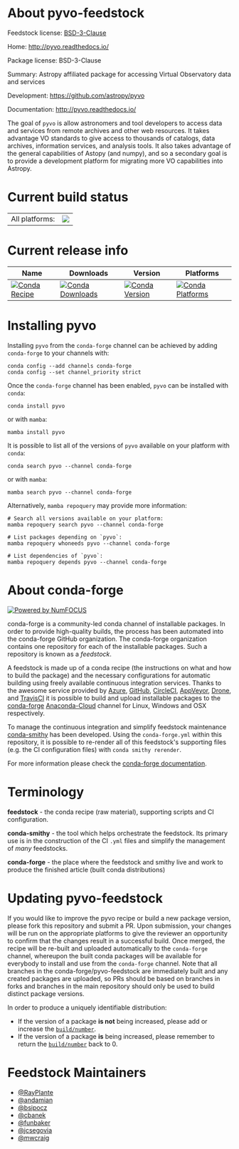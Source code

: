 About pyvo-feedstock
====================

Feedstock license: [BSD-3-Clause](https://github.com/conda-forge/pyvo-feedstock/blob/main/LICENSE.txt)

Home: http://pyvo.readthedocs.io/

Package license: BSD-3-Clause

Summary: Astropy affiliated package for accessing Virtual Observatory data and services

Development: https://github.com/astropy/pyvo

Documentation: http://pyvo.readthedocs.io/

The goal of `pyvo` is allow astronomers and tool developers to access data
and services from remote archives and other web resources.  It takes
advantage VO standards to give access to thousands of catalogs, data
archives, information services, and analysis tools.  It also takes
advantage of the general capabilities of Astopy (and numpy), and so a
secondary goal is to provide a development platform for migrating more VO
capabilities into Astropy.


Current build status
====================


<table><tr><td>All platforms:</td>
    <td>
      <a href="https://dev.azure.com/conda-forge/feedstock-builds/_build/latest?definitionId=4875&branchName=main">
        <img src="https://dev.azure.com/conda-forge/feedstock-builds/_apis/build/status/pyvo-feedstock?branchName=main">
      </a>
    </td>
  </tr>
</table>

Current release info
====================

| Name | Downloads | Version | Platforms |
| --- | --- | --- | --- |
| [![Conda Recipe](https://img.shields.io/badge/recipe-pyvo-green.svg)](https://anaconda.org/conda-forge/pyvo) | [![Conda Downloads](https://img.shields.io/conda/dn/conda-forge/pyvo.svg)](https://anaconda.org/conda-forge/pyvo) | [![Conda Version](https://img.shields.io/conda/vn/conda-forge/pyvo.svg)](https://anaconda.org/conda-forge/pyvo) | [![Conda Platforms](https://img.shields.io/conda/pn/conda-forge/pyvo.svg)](https://anaconda.org/conda-forge/pyvo) |

Installing pyvo
===============

Installing `pyvo` from the `conda-forge` channel can be achieved by adding `conda-forge` to your channels with:

```
conda config --add channels conda-forge
conda config --set channel_priority strict
```

Once the `conda-forge` channel has been enabled, `pyvo` can be installed with `conda`:

```
conda install pyvo
```

or with `mamba`:

```
mamba install pyvo
```

It is possible to list all of the versions of `pyvo` available on your platform with `conda`:

```
conda search pyvo --channel conda-forge
```

or with `mamba`:

```
mamba search pyvo --channel conda-forge
```

Alternatively, `mamba repoquery` may provide more information:

```
# Search all versions available on your platform:
mamba repoquery search pyvo --channel conda-forge

# List packages depending on `pyvo`:
mamba repoquery whoneeds pyvo --channel conda-forge

# List dependencies of `pyvo`:
mamba repoquery depends pyvo --channel conda-forge
```


About conda-forge
=================

[![Powered by
NumFOCUS](https://img.shields.io/badge/powered%20by-NumFOCUS-orange.svg?style=flat&colorA=E1523D&colorB=007D8A)](https://numfocus.org)

conda-forge is a community-led conda channel of installable packages.
In order to provide high-quality builds, the process has been automated into the
conda-forge GitHub organization. The conda-forge organization contains one repository
for each of the installable packages. Such a repository is known as a *feedstock*.

A feedstock is made up of a conda recipe (the instructions on what and how to build
the package) and the necessary configurations for automatic building using freely
available continuous integration services. Thanks to the awesome service provided by
[Azure](https://azure.microsoft.com/en-us/services/devops/), [GitHub](https://github.com/),
[CircleCI](https://circleci.com/), [AppVeyor](https://www.appveyor.com/),
[Drone](https://cloud.drone.io/welcome), and [TravisCI](https://travis-ci.com/)
it is possible to build and upload installable packages to the
[conda-forge](https://anaconda.org/conda-forge) [Anaconda-Cloud](https://anaconda.org/)
channel for Linux, Windows and OSX respectively.

To manage the continuous integration and simplify feedstock maintenance
[conda-smithy](https://github.com/conda-forge/conda-smithy) has been developed.
Using the ``conda-forge.yml`` within this repository, it is possible to re-render all of
this feedstock's supporting files (e.g. the CI configuration files) with ``conda smithy rerender``.

For more information please check the [conda-forge documentation](https://conda-forge.org/docs/).

Terminology
===========

**feedstock** - the conda recipe (raw material), supporting scripts and CI configuration.

**conda-smithy** - the tool which helps orchestrate the feedstock.
                   Its primary use is in the construction of the CI ``.yml`` files
                   and simplify the management of *many* feedstocks.

**conda-forge** - the place where the feedstock and smithy live and work to
                  produce the finished article (built conda distributions)


Updating pyvo-feedstock
=======================

If you would like to improve the pyvo recipe or build a new
package version, please fork this repository and submit a PR. Upon submission,
your changes will be run on the appropriate platforms to give the reviewer an
opportunity to confirm that the changes result in a successful build. Once
merged, the recipe will be re-built and uploaded automatically to the
`conda-forge` channel, whereupon the built conda packages will be available for
everybody to install and use from the `conda-forge` channel.
Note that all branches in the conda-forge/pyvo-feedstock are
immediately built and any created packages are uploaded, so PRs should be based
on branches in forks and branches in the main repository should only be used to
build distinct package versions.

In order to produce a uniquely identifiable distribution:
 * If the version of a package **is not** being increased, please add or increase
   the [``build/number``](https://docs.conda.io/projects/conda-build/en/latest/resources/define-metadata.html#build-number-and-string).
 * If the version of a package **is** being increased, please remember to return
   the [``build/number``](https://docs.conda.io/projects/conda-build/en/latest/resources/define-metadata.html#build-number-and-string)
   back to 0.

Feedstock Maintainers
=====================

* [@RayPlante](https://github.com/RayPlante/)
* [@andamian](https://github.com/andamian/)
* [@bsipocz](https://github.com/bsipocz/)
* [@cbanek](https://github.com/cbanek/)
* [@funbaker](https://github.com/funbaker/)
* [@jcsegovia](https://github.com/jcsegovia/)
* [@mwcraig](https://github.com/mwcraig/)

